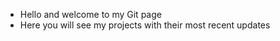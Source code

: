 - Hello and welcome to my Git page
- Here you will see my projects with their most recent updates


